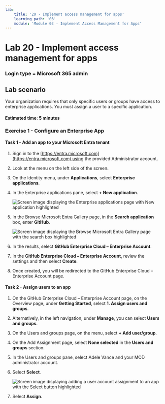 ```yaml
---
lab:
    title: '20 - Implement access management for apps'
    learning path: '03'
    module: 'Module 03 - Implement Access Management for Apps'
---
```


# Lab 20 - Implement access management for apps

### Login type = Microsoft 365 admin

## Lab scenario

Your organization requires that only specific users or groups have access to enterprise applications. You must assign a user to a specific application.

#### Estimated time: 5 minutes

### Exercise 1 - Configure an Enterprise App

#### Task 1 - Add an app to your Microsoft Entra tenant

1. Sign in to the [https://entra.microsoft.com](https://entra.microsoft.com) using the provided Administrator account.

2. Look at the menu on the left side of the screen.

3. On the Identity menu, under **Applications**, select **Enterprise applications**.

4. In the Enterprise applications pane, select **+ New application**.

    ![Screen image displaying the Enterprise applications page with New application highlighted](./media/lp3-mod1-new-enterprise-application.png)

5. In the Browse Microsoft Entra Gallery page, in the **Search application** box, enter **GitHub**.

    ![Screen image displaying the Browse Microsoft Entra Gallery page with the search box highlighted](./media/lp3-mod1-azure-ad-gallery-search.png)

6. In the results, select **GitHub Enterprise Cloud – Enterprise Account**.

7. In the **GitHub Enterprise Cloud – Enterprise Account**, review the settings and then select **Create**.

8. Once created, you will be redirected to the GitHub Enterprise Cloud – Enterprise Account page.

#### Task 2 - Assign users to an app

1. On the GitHub Enterprise Cloud – Enterprise Account page, on the Overview page, under **Getting Started**, select **1. Assign users and groups**.

2. Alternatively, in the left navigation, under **Manage**, you can select **Users and groups**.

3. On the Users and groups page, on the menu, select **+ Add user/group**.

4. On the Add Assignment page, select **None selected** in the **Users and groups** section.

5. In the Users and groups pane, select Adele Vance and your MOD administrator account.

6. Select **Select**.

    ![Screen image displaying adding a user account assignment to an app with the Select button highlighted ](./media/lp3-mod1-add-app-assignment.png)

7. Select **Assign**.

